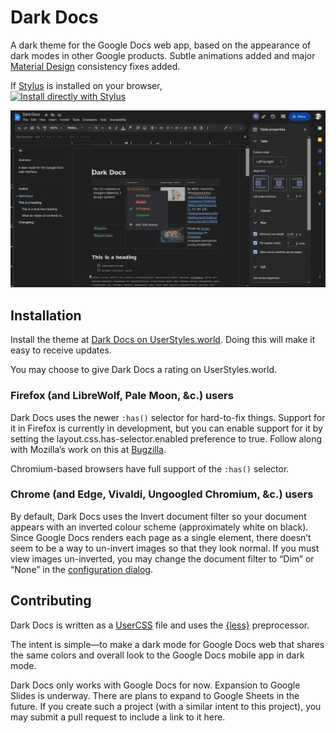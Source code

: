 # Dark Docs
A dark theme for the Google Docs web app, based on the appearance of dark modes in other Google products. Subtle animations added and major [Material Design](https://m3.material.io/) consistency fixes added.

If [Stylus](https://github.com/openstyles/stylus/) is installed on your browser,\
[![Install directly with Stylus](https://img.shields.io/badge/Install%20directly%20with-Stylus-238b8b.svg)](https://userstyles.world/api/style/2597.user.css)

![](https://raw.githubusercontent.com/winghongchan/dark-docs/main/Screenshot%202023-04-28%20at%2016-40-22%20Dark%20Docs.png)

## Installation

Install the theme at [Dark Docs on UserStyles.world](https://userstyles.world/style/2597/dark-docs). Doing this will make it easy to receive updates. 

You may choose to give Dark Docs a rating on UserStyles.world. 

### Firefox (and LibreWolf, Pale Moon, &c.) users
Dark Docs uses the newer `:has()` selector for hard-to-fix things. Support for it in Firefox is currently in development, but you can enable support for it by setting the layout.css.has-selector.enabled preference to true. Follow along with Mozilla’s work on this at [Bugzilla](https://bugzilla.mozilla.org/show_bug.cgi?id=418039). 

Chromium-based browsers have full support of the `:has()` selector. 

### Chrome (and Edge, Vivaldi, Ungoogled Chromium, &c.) users
By default, Dark Docs uses the Invert document filter so your document appears with an inverted colour scheme (approximately white on black). Since Google Docs renders each page as a single <canvas> element, there doesn’t seem to be a way to un-invert images so that they look normal. If you must view images un-inverted, you may change the document filter to “Dim” or “None” in the [configuration dialog](https://github.com/openstyles/stylus/wiki/UserCSS#how-do-i-customize-usercss). 

## Contributing

Dark Docs is written as a [UserCSS](https://github.com/openstyles/stylus/wiki/Writing-UserCSS) file and uses the [{less}](https://lesscss.org/) preprocessor. 

The intent is simple—to make a dark mode for Google Docs web that shares the same colors and overall look to the Google Docs mobile app in dark mode. 

Dark Docs only works with Google Docs for now. Expansion to Google Slides is underway. There are plans to expand to Google Sheets in the future. If you create such a project (with a similar intent to this project), you may submit a pull request to include a link to it here. 
